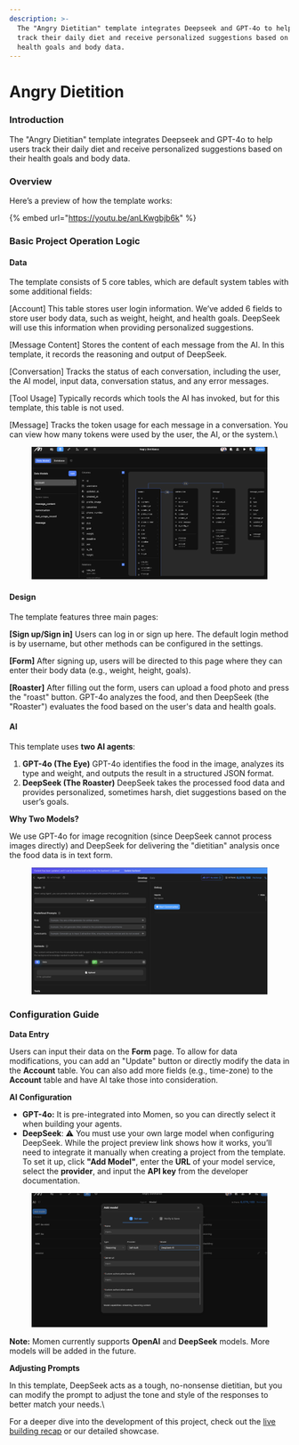 ```yaml
---
description: >-
  The "Angry Dietitian" template integrates Deepseek and GPT-4o to help users
  track their daily diet and receive personalized suggestions based on their
  health goals and body data.
---
```


# Angry Dietition

### Introduction

The "Angry Dietitian" template integrates Deepseek and GPT-4o to help users track their daily diet and receive personalized suggestions based on their health goals and body data.

### Overview

Here’s a preview of how the template works:

{% embed url="https://youtu.be/anLKwgbjb6k" %}



### Basic Project Operation Logic

#### Data

The template consists of 5 core tables, which are default system tables with some additional fields:

\[Account] This table stores user login information. We’ve added 6 fields to store user body data, such as weight, height, and health goals. DeepSeek will use this information when providing personalized suggestions.

\[Message Content] Stores the content of each message from the AI. In this template, it records the reasoning and output of DeepSeek.

\[Conversation] Tracks the status of each conversation, including the user, the AI model, input data, conversation status, and any error messages.

\[Tool Usage] Typically records which tools the AI has invoked, but for this template, this table is not used.

\[Message] Tracks the token usage for each message in a conversation. You can view how many tokens were used by the user, the AI, or the system.\


<figure><img src="../.gitbook/assets/Database.png" alt=""><figcaption></figcaption></figure>

#### Design

The template features three main pages:

**\[Sign up/Sign in]** Users can log in or sign up here. The default login method is by username, but other methods can be configured in the settings.

**\[Form]** After signing up, users will be directed to this page where they can enter their body data (e.g., weight, height, goals).

**\[Roaster]** After filling out the form, users can upload a food photo and press the "roast" button. GPT-4o analyzes the food, and then DeepSeek (the "Roaster") evaluates the food based on the user's data and health goals.



#### AI

This template uses **two AI agents**:

1. **GPT-4o (The Eye)** GPT-4o identifies the food in the image, analyzes its type and weight, and outputs the result in a structured JSON format.
2. **DeepSeek (The Roaster)** DeepSeek takes the processed food data and provides personalized, sometimes harsh, diet suggestions based on the user’s goals.

**Why Two Models?**&#x20;

We use GPT-4o for image recognition (since DeepSeek cannot process images directly) and DeepSeek for delivering the "dietitian" analysis once the food data is in text form.

<figure><img src="../.gitbook/assets/Configure the Agent.png" alt=""><figcaption></figcaption></figure>

### Configuration Guide

**Data Entry**&#x20;

Users can input their data on the **Form** page. To allow for data modifications, you can add an "Update" button or directly modify the data in the **Account** table. You can also add more fields (e.g., time-zone) to the **Account** table and have AI take those into consideration.



**AI Configuration**

* **GPT-4o:** It is pre-integrated into Momen, so you can directly select it when building your agents.
* **DeepSeek**: ⚠️ You must use your own large model when configuring DeepSeek. While the project preview link shows how it works, you’ll need to integrate it manually when creating a project from the template. To set it up, click **"Add Model"**, enter the **URL** of your model service, select the **provider**, and input the **API key** from the developer documentation.

<figure><img src="../.gitbook/assets/Bring your own model.png" alt=""><figcaption></figcaption></figure>

**Note:** Momen currently supports **OpenAI** and **DeepSeek** models. More models will be added in the future.

**Adjusting Prompts**&#x20;

In this template, DeepSeek acts as a tough, no-nonsense dietitian, but you can modify the prompt to adjust the tone and style of the responses to better match your needs.\


For a deeper dive into the development of this project, check out the [live building recap](https://www.youtube.com/live/Voy28dhh0IU?si=8gppAY--G06YM2-o) or our detailed showcase.
